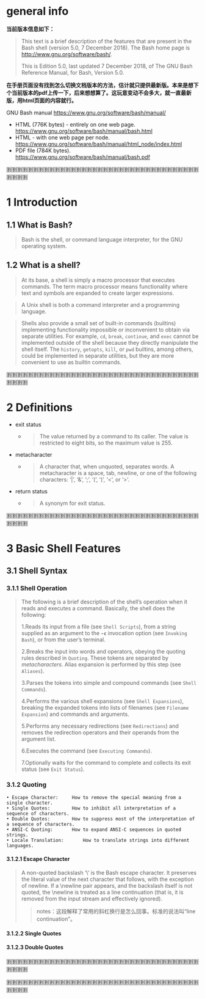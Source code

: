 

# general info

**当前版本信息如下：**

> This text is a brief description of the features that are present in the Bash shell (version 5.0, 7 December 2018). The Bash home page is http://www.gnu.org/software/bash/.
>
> This is Edition 5.0, last updated 7 December 2018, of The GNU Bash Reference Manual, for Bash, Version 5.0.

**在手册页面没有找到怎么切换文档版本的方法，估计就只提供最新版。本来是想下个当前版本的pdf上传一下，后来想想算了。这玩意变动不会多大，就一直最新版，用html页面的内容就行。**

GNU Bash manual https://www.gnu.org/software/bash/manual/
- HTML (776K bytes) - entirely on one web page. https://www.gnu.org/software/bash/manual/bash.html
- HTML - with one web page per node. https://www.gnu.org/software/bash/manual/html_node/index.html
- PDF file (784K bytes). https://www.gnu.org/software/bash/manual/bash.pdf

:u5272::u5272::u5272::u5272::u5272::u5272::u5272::u5272::u5272::u5272::u5272::u5272::u5272::u5272::u5272::u5272::u5272::u5272::u5272::u5272::u5272::u5272::u5272::u5272::u5272::u5272::u5272::u5272::u5272::u5272::u5272::u5272::u5272::u5272::u5272::u5272::u5272::u5272::u5272::u5272:

# 1 Introduction

## 1.1 What is Bash?

> Bash is the shell, or command language interpreter, for the GNU operating system.

## 1.2 What is a shell?

> At its base, a shell is simply a macro processor that executes commands. The term macro processor means functionality where text and symbols are expanded to create larger expressions.

> A Unix shell is both a command interpreter and a programming language.

> Shells also provide a small set of built-in commands (builtins) implementing functionality impossible or inconvenient to obtain via separate utilities. For example, `cd`, `break`, `continue`, and `exec` cannot be implemented outside of the shell because they directly manipulate the shell itself. The `history`, `getopts`, `kill`, or `pwd` builtins, among others, could be implemented in separate utilities, but they are more convenient to use as builtin commands.

:u5272::u5272::u5272::u5272::u5272::u5272::u5272::u5272::u5272::u5272::u5272::u5272::u5272::u5272::u5272::u5272::u5272::u5272::u5272::u5272::u5272::u5272::u5272::u5272::u5272::u5272::u5272::u5272::u5272::u5272::u5272::u5272::u5272::u5272::u5272::u5272::u5272::u5272::u5272::u5272:

# 2 Definitions

- exit status
  * > The value returned by a command to its caller. The value is restricted to eight bits, so the maximum value is 255.
- metacharacter
  * > A character that, when unquoted, separates words. A metacharacter is a space, tab, newline, or one of the following characters: ‘|’, ‘&’, ‘;’, ‘(’, ‘)’, ‘<’, or ‘>’.
- return status
  * > A synonym for exit status.
  

:u5272::u5272::u5272::u5272::u5272::u5272::u5272::u5272::u5272::u5272::u5272::u5272::u5272::u5272::u5272::u5272::u5272::u5272::u5272::u5272::u5272::u5272::u5272::u5272::u5272::u5272::u5272::u5272::u5272::u5272::u5272::u5272::u5272::u5272::u5272::u5272::u5272::u5272::u5272::u5272:

# 3 Basic Shell Features

## 3.1 Shell Syntax

### 3.1.1 Shell Operation

> The following is a brief description of the shell’s operation when it reads and executes a command. Basically, the shell does the following:
>
> 1.Reads its input from a file (see `Shell Scripts`), from a string supplied as an argument to the **`-c`** invocation option (see `Invoking Bash`), or from the user’s terminal.
>
> 2.Breaks the input into words and operators, obeying the quoting rules described in `Quoting`. These tokens are separated by *metacharacters*. Alias expansion is performed by this step (see `Aliases`).
>
> 3.Parses the tokens into simple and compound commands (see `Shell Commands`).
>
> 4.Performs the various shell expansions (see `Shell Expansions`), breaking the expanded tokens into lists of filenames (see `Filename Expansion`) and commands and arguments.
>
> 5.Performs any necessary redirections (see `Redirections`) and removes the redirection operators and their operands from the argument list.
>
> 6.Executes the command (see `Executing Commands`).
>
> 7.Optionally waits for the command to complete and collects its exit status (see `Exit Status`).

### 3.1.2 Quoting

```
• Escape Character:	  	How to remove the special meaning from a single character.
• Single Quotes:	  	How to inhibit all interpretation of a sequence of characters.
• Double Quotes:	  	How to suppress most of the interpretation of a sequence of characters.
• ANSI-C Quoting:	  	How to expand ANSI-C sequences in quoted strings.
• Locale Translation:	  	How to translate strings into different languages.
```

#### 3.1.2.1 Escape Character

> A non-quoted backslash ‘\’ is the Bash escape character. It preserves the literal value of the next character that follows, with the exception of newline. If a \newline pair appears, and the backslash itself is not quoted, the \newline is treated as a line continuation (that is, it is removed from the input stream and effectively ignored).
>> notes：这段解释了常用的斜杠换行是怎么回事。标准的说法叫“line continuation”。

#### 3.1.2.2 Single Quotes

#### 3.1.2.3 Double Quotes

:u5272::u5272::u5272::u5272::u5272::u5272::u5272::u5272::u5272::u5272::u5272::u5272::u5272::u5272::u5272::u5272::u5272::u5272::u5272::u5272::u5272::u5272::u5272::u5272::u5272::u5272::u5272::u5272::u5272::u5272::u5272::u5272::u5272::u5272::u5272::u5272::u5272::u5272::u5272::u5272:

:u5272::u5272::u5272::u5272::u5272::u5272::u5272::u5272::u5272::u5272::u5272::u5272::u5272::u5272::u5272::u5272::u5272::u5272::u5272::u5272::u5272::u5272::u5272::u5272::u5272::u5272::u5272::u5272::u5272::u5272::u5272::u5272::u5272::u5272::u5272::u5272::u5272::u5272::u5272::u5272:
